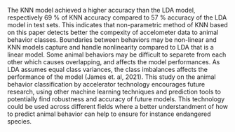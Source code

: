 The KNN model achieved a higher accuracy than the LDA model, respectively 69 % of KNN accuracy compared to 57 % accuracy of the LDA model in test sets. This indicates that non-parametric method of KNN based on this paper detects better the compexity of accelometer data to animal behavior classes. Boundaries between behaviors may be non-linear and KNN models capture and handle nonlinearity compared to LDA that is a linear model. Some animal behaviors may be difficult to separete from each other which causes overlapping, and affects the model performances. As LDA assumes equal class variances, the class imbalances affects the performance of the model (James et. al, 2021). 
This study on the animal behavior classification by accelerator technology encourages future research, using other machine learning techniques and prediction tools to potentially find robustness and accuracy of future models. This technology could be used across different fields where a better understandment of how to predict animal behavior can help to ensure for instance endangered species. 
